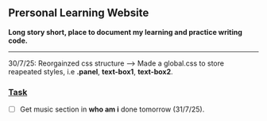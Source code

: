 ## Prersonal Learning Website

**Long story short, place to document my learning and practice writing code.**

---

30/7/25: 
Reorgainzed css structure --> Made a global.css to store reapeated styles, i.e  **.panel**, **text-box1**, **text-box2**. 

### <u>Task</u> 
- [ ] Get music section in **who am i** done tomorrow (31/7/25). 
